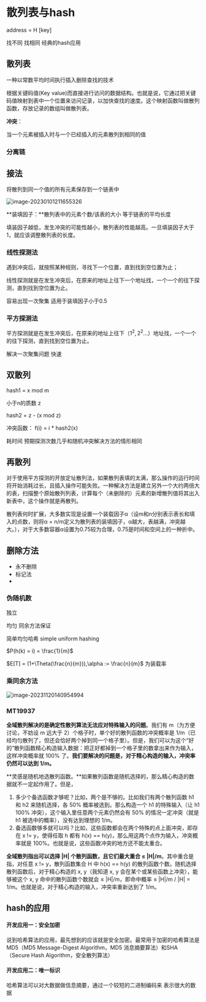 # 散列表与hash

address = H [key] 



找不同 找相同 经典的hash应用



## 散列表

一种以常数平均时间执行插入删除查找的技术

根据关键码值(Key value)而直接进行访问的数据结构。也就是说，它通过把关键码值映射到表中一个位置来访问记录，以加快查找的速度。这个映射函数叫做散列函数，存放记录的数组叫做散列表。

**冲突**：

当一个元素被插入时与一个已经插入的元素散列到相同的值

### 分离链


## 接法

将散列到同一个值的所有元素保存到一个链表中

![image-20230101211655326](https://zjushine-picgo.oss-cn-hangzhou.aliyuncs.com/img/image-20230101211655326.png)

**装填因子：**散列表中的元素个数/该表的大小  等于链表的平均长度

填装因子越低，发生冲突的可能性越小，散列表的性能越高。一旦填装因子大于1，就应该调整散列表的长度。

### 线性探测法

遇到冲突后，就按照某种规则，寻找下一个位置，直到找到空位置为止；

线性探测就是在发生冲突后，在原来的地址上往下一个地址找，一个一个的往下探测，直到找到空位置为止。

容易出现一次聚集 适用于装填因子小于0.5

### 平方探测法

平方探测就是在发生冲突后，在原来的地址上往下（$1^2, 2^2$...）地址找，一个一个的往下探测，直到找到空位置为止。

解决一次聚集问题 快速

## 双散列



hash1 = x mod m

小于n的质数 z

hash2 =  z - (x mod z)

冲突函数： f(i) = i * hash2(x)

耗时间 预期探测次数几乎和随机冲突解决方法的情形相同

## 再散列

对于使用平方探测的开放定址散列法，如果散列表填的太满，那么操作的运行时间将开始消耗过长，且插入操作可能失败。一种解决方法是建立另外一个大约两倍大的表，扫描整个原始散列列表，计算每个（未删除的）元素的新增散列值将其出入新表中，这个操作就是再散列。

散列表何时扩展，大多数实现是设置一个装载因子α（设m和n分别表示表长和填入的点数，则将α = n/m定义为散列表的装填因子，α越大，表越满，冲突越大。），对于大多数容器α设置为0.75较为合理，0.75是时间和空间上的一种折中。

## 删除方法

- 永不删除
- 标记法
- 

### 伪随机数

独立

均匀 同余方法保证

简单均匀哈希 simple uniform hashing

$P(h(k) = i) = \frac{1}{m}$

$E[T] = (1+\Theta(\frac{n}{m})),\alpha := \frac{n}{m}$ 为装载率

### 乘同余方法

![image-20231120140954994](https://philfan-pic.oss-cn-beijing.aliyuncs.com/img/image-20231120140954994.png)

### MT19937



**全域散列解决的是确定性散列算法无法应对特殊输入的问题**。我们有 m（为方便讨论，不妨设 m 远大于 2）个格子时，单个好的散列函数的冲突概率是 1/m（已经均匀散列了，但还会恰好两个掉到同一个格子里）。但是，我们可以为这个“好的”散列函数精心构造输入数据：把正好都掉到一个格子里的数拿出来作为输入，这样冲突概率就 100% 了。**我们要解决的问题是，对于精心构造的输入，冲突率仍然可以达到 1/m。**

**灵感是随机地选散列函数。**如果散列函数是随机选择的，那么精心构造的数据就不一定起作用了。但是，

1. 多少个备选函数才够呢？比如，两个是不够的。比如我们有两个散列函数 h1 和 h2 来随机选择，各 50% 概率被选到。那么构造一个 h1 的特殊输入（让 h1 100% 冲突），这个输入里任意两个元素仍然会有 50% 的情况一定冲突（就是 h1 被选中的概率），没有达到理想的 1/m。
2. 备选函数够多就可以吗？比如，这些函数都会在两个特殊的点上面冲突，即存在 x != y，使得任取 h 都有 h(x) == h(y)，那么用这两个点作为输入，冲突概率就是 100%。也就是说，这些函数冲突的地方还不能太重合。

**全域散列指出可以选择 |H| 个散列函数，且它们最大重合 ≤ |H|/m**。其中重合是指，对任意 x != y，散列函数集合 H 中 h(x) == h(y) 的散列函数个数。随机选择散列函数后，对于精心构造的 x, y（我知道 x, y 会在某个或某些函数上冲突），能够被这个 x, y 命中的散列函数个数就会 ≤ |H|/m，即命中概率 ≤ |H|/m / |H| = 1/m。也就是说，对于精心构造的输入，冲突率重新达到了 1/m。



## hash的应用

#### 开发应用一：安全加密

说到哈希算法的应用，最先想到的应该就是安全加密。最常用于加密的哈希算法是 MD5（MD5 Message-Digest Algorithm，MD5 消息摘要算法）和SHA（Secure Hash Algorithm，安全散列算法）

#### 开发应用二：唯一标识

哈希算法可以对大数据做信息摘要，通过一个较短的二进制编码来 表示很大的数据

